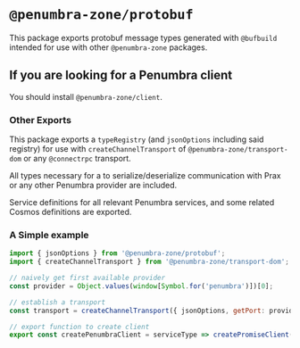 # `@penumbra-zone/protobuf`

This package exports protobuf message types generated with `@bufbuild` intended
for use with other `@penumbra-zone` packages.

## If you are looking for a Penumbra client

You should install `@penumbra-zone/client`.

### Other Exports

This package exports a `typeRegistry` (and `jsonOptions` including said
registry) for use with `createChannelTransport` of
`@penumbra-zone/transport-dom` or any `@connectrpc` transport.

All types necessary for a to serialize/deserialize communication with Prax or
any other Penumbra provider are included.

Service definitions for all relevant Penumbra services, and some related Cosmos
definitions are exported.

### A Simple example

```js
import { jsonOptions } from '@penumbra-zone/protobuf';
import { createChannelTransport } from '@penumbra-zone/transport-dom';

// naively get first available provider
const provider = Object.values(window[Symbol.for('penumbra')])[0];

// establish a transport
const transport = createChannelTransport({ jsonOptions, getPort: provider.connect });

// export function to create client
export const createPenumbraClient = serviceType => createPromiseClient(serviceType, transport);
```
